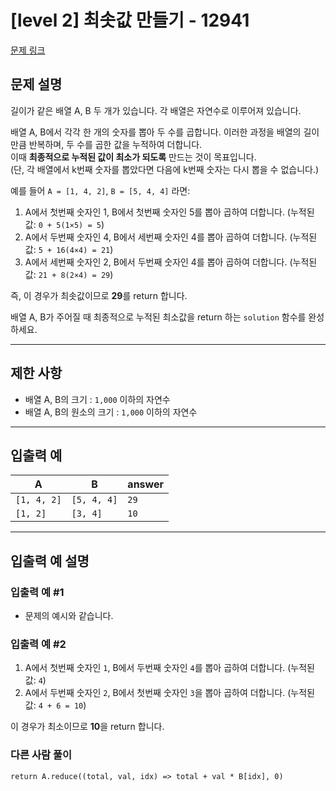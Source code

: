 # [level 2] 최솟값 만들기 - 12941

[문제 링크](https://school.programmers.co.kr/learn/courses/30/lessons/12941)

## 문제 설명

길이가 같은 배열 A, B 두 개가 있습니다. 각 배열은 자연수로 이루어져 있습니다.

배열 A, B에서 각각 한 개의 숫자를 뽑아 두 수를 곱합니다. 이러한 과정을 배열의 길이만큼 반복하며, 두 수를 곱한 값을 누적하여 더합니다.  
이때 **최종적으로 누적된 값이 최소가 되도록** 만드는 것이 목표입니다.  
(단, 각 배열에서 k번째 숫자를 뽑았다면 다음에 k번째 숫자는 다시 뽑을 수 없습니다.)

예를 들어 `A = [1, 4, 2]`, `B = [5, 4, 4]` 라면:

1. A에서 첫번째 숫자인 1, B에서 첫번째 숫자인 5를 뽑아 곱하여 더합니다. (누적된 값: `0 + 5(1×5) = 5`)
2. A에서 두번째 숫자인 4, B에서 세번째 숫자인 4를 뽑아 곱하여 더합니다. (누적된 값: `5 + 16(4×4) = 21`)
3. A에서 세번째 숫자인 2, B에서 두번째 숫자인 4를 뽑아 곱하여 더합니다. (누적된 값: `21 + 8(2×4) = 29`)

즉, 이 경우가 최솟값이므로 **29**를 return 합니다.

배열 A, B가 주어질 때 최종적으로 누적된 최소값을 return 하는 `solution` 함수를 완성하세요.

---

## 제한 사항

- 배열 A, B의 크기 : `1,000` 이하의 자연수
- 배열 A, B의 원소의 크기 : `1,000` 이하의 자연수

---

## 입출력 예

| A           | B           | answer |
| ----------- | ----------- | ------ |
| `[1, 4, 2]` | `[5, 4, 4]` | `29`   |
| `[1, 2]`    | `[3, 4]`    | `10`   |

---

## 입출력 예 설명

### 입출력 예 #1

- 문제의 예시와 같습니다.

### 입출력 예 #2

1. A에서 첫번째 숫자인 `1`, B에서 두번째 숫자인 `4`를 뽑아 곱하여 더합니다. (누적된 값: `4`)
2. A에서 두번째 숫자인 `2`, B에서 첫번째 숫자인 `3`을 뽑아 곱하여 더합니다. (누적된 값: `4 + 6 = 10`)

이 경우가 최소이므로 **10**을 return 합니다.

### 다른 사람 풀이

```
return A.reduce((total, val, idx) => total + val * B[idx], 0)
```
